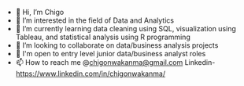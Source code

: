 - 👋 Hi, I’m Chigo 
- 👀 I’m interested in the field of Data and Analytics
- 🌱 I’m currently learning data cleaning using SQL, visualization using Tableau, and statistical analysis using R programming
- 💞️ I’m looking to collaborate on data/business analysis projects
- 👀 I'm open to entry level junior data/business analyst roles
- 📫 How to reach me @chigonwakanma@gmail.com 
            Linkedin- https://www.linkedin.com/in/chigonwakanma/

